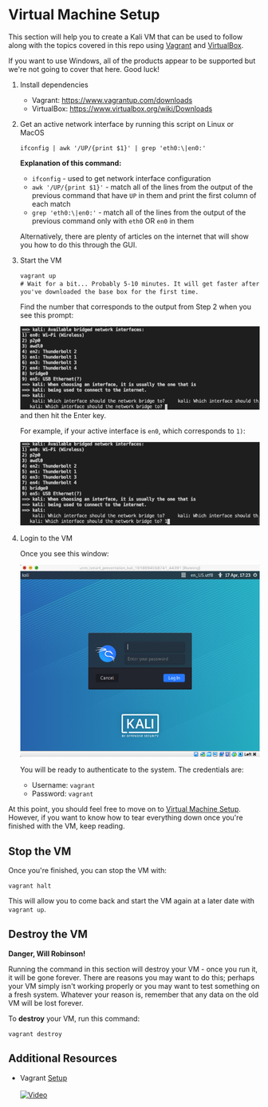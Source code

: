 # Virtual Machine Setup
This section will help you to create a Kali VM that can be used to follow along with the topics covered in this repo using [Vagrant](https://www.vagrantup.com/) and [VirtualBox](https://www.virtualbox.org/).

If you want to use Windows, all of the products appear to be supported but we're not going to cover that here. Good luck!
1. Install dependencies
   * Vagrant: https://www.vagrantup.com/downloads
   * VirtualBox: https://www.virtualbox.org/wiki/Downloads

2. Get an active network interface by running this script on Linux or MacOS
   ```
   ifconfig | awk '/UP/{print $1}' | grep 'eth0:\|en0:'
   ```
   **Explanation of this command:**
   * `ifconfig` - used to get network interface configuration
   * `awk '/UP/{print $1}'` - match all of the lines from the output of the previous command that have `UP` in them and print the first column of each match
   * `grep 'eth0:\|en0:'` - match all of the lines from the output of the previous command only with `eth0` OR `en0` in them

   Alternatively, there are plenty of articles on the internet that will show you how to do this through the GUI.

3. Start the VM
    ```
    vagrant up
    # Wait for a bit... Probably 5-10 minutes. It will get faster after you've downloaded the base box for the first time.
    ```
    Find the number that corresponds to the output from Step 2 when you see this prompt:

    ![](images/vagrant_question.png)  
    and then hit the Enter key.

    For example, if your active interface is `en0`, which corresponds to `1)`:

    ![](images/answer_vagrant_question.png)

4. Login to the VM

   Once you see this window:

   ![](images/login_prompt.png)

   You will be ready to authenticate to the system. The credentials are:
   * Username: `vagrant`
   * Password: `vagrant`

At this point, you should feel free to move on to [Virtual Machine Setup](1_vm_setup.md). However, if you want to know how to tear everything down once you're finished with the VM, keep reading.

## Stop the VM
Once you're finished, you can stop the VM with:
```
vagrant halt
```
This will allow you to come back and start the VM again at a later date with `vagrant up`.

## Destroy the VM
**Danger, Will Robinson!**

Running the command in this section will destroy your VM - once you run it, it will be gone forever. There are reasons you may want to do this; perhaps your VM simply isn't working properly or you may want to test something on a fresh system. Whatever your reason is, remember that any data on the old VM will be lost forever.

To **destroy** your VM, run this command:
```
vagrant destroy
```

## Additional Resources

* Vagrant [Setup](https://www.vagrantup.com/docs/installation)
<br/><br/>
[![Video](https://img.youtube.com/vi/wX75Z-4MEoM/0.jpg)](https://www.youtube.com/watch?v=wX75Z-4MEoM "Network Chuck")